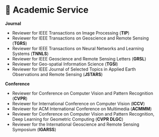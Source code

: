 # 🔗 Academic Service
**Journal**

- Reviewer for IEEE Transactions on Image Processing (**TIP**)
- Reviewer for IEEE Transactions on Geoscience and Remote Sensing (**TGRS**)
- Reviewer for IEEE Transactions on Neural Networks and Learning Systems (**TNNLS**)
- Reviewer for IEEE Geoscience and Remote Sensing Letters (**GRSL**)
- Reviewer for Geo-spatial Information Science (**TGSI**)
- Reviewer for IEEE Journal of Selected Topics in Applied Earth Observations and Remote Sensing (**JSTARS**)

**Conference**

- Reviewer for Conference on Computer Vision and Pattern Recognition (**CVPR**)
- Reviewer for International Conference on Computer Vision (**ICCV**)
- Reviewer for ACM International Conference on Multimedia (**ACMMM**)
- Reviewer for Conference on Computer Vision and Pattern Recognition, Deep Learning for Geometric Computing (**CVPR DLGC**)
- Reviewer for the International Geoscience and Remote Sensing Symposium (**IGARSS**)



